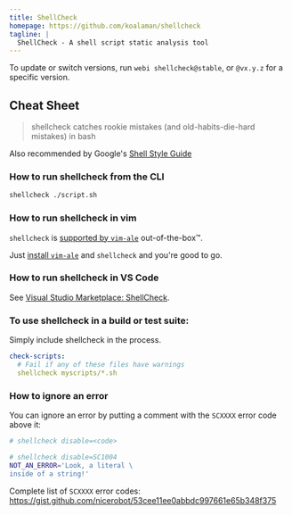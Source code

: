 ```yaml
---
title: ShellCheck
homepage: https://github.com/koalaman/shellcheck
tagline: |
  ShellCheck - A shell script static analysis tool
---
```


To update or switch versions, run `webi shellcheck@stable`, or `@vx.y.z` for a
specific version.

## Cheat Sheet

> shellcheck catches rookie mistakes (and old-habits-die-hard mistakes) in bash

Also recommended by Google's
[Shell Style Guide](https://google.github.io/styleguide/shellguide.html)

### How to run shellcheck from the CLI

```sh
shellcheck ./script.sh
```

### How to run shellcheck in vim

`shellcheck` is
[supported by `vim-ale`](https://github.com/dense-analysis/ale/blob/master/supported-tools.md)
out-of-the-box™.

Just [install `vim-ale`](https://webinstall.dev/vim-ale) and `shellcheck` and
you're good to go.

### How to run shellcheck in VS Code

See
[Visual Studio Marketplace: ShellCheck](https://marketplace.visualstudio.com/items?itemName=timonwong.shellcheck).

### To use shellcheck in a build or test suite:

Simply include shellcheck in the process.

```yaml
check-scripts:
  # Fail if any of these files have warnings
  shellcheck myscripts/*.sh
```

### How to ignore an error

You can ignore an error by putting a comment with the `SCXXXX` error code above
it:

```sh
# shellcheck disable=<code>
```

```sh
# shellcheck disable=SC1004
NOT_AN_ERROR='Look, a literal \
inside of a string!'
```

Complete list of `SCXXXX` error codes:
<https://gist.github.com/nicerobot/53cee11ee0abbdc997661e65b348f375>
